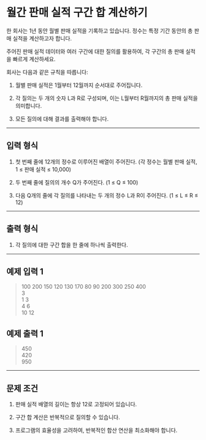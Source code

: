 # 월간 판매 실적 구간 합 계산하기
한 회사는 1년 동안 월별 판매 실적을 기록하고 있습니다. 정수는 특정 기간 동안의 총 판매 실적을 계산하고자 합니다.

주어진 판매 실적 데이터와 여러 구간에 대한 질의를 활용하여, 각 구간의 총 판매 실적을 빠르게 계산하세요.

회사는 다음과 같은 규칙을 따릅니다:

1. 월별 판매 실적은 1월부터 12월까지 순서대로 주어집니다.

2. 각 질의는 두 개의 숫자 L과 R로 구성되며, 이는 L월부터 R월까지의 총 판매 실적을 의미합니다.

3. 모든 질의에 대해 결과를 출력해야 합니다.

---

## 입력 형식
1. 첫 번째 줄에 12개의 정수로 이루어진 배열이 주어진다. (각 정수는 월별 판매 실적, 1 ≤ 판매 실적 ≤ 10,000)

2. 두 번째 줄에 질의의 개수 Q가 주어진다. (1 ≤ Q ≤ 100)

3. 다음 Q개의 줄에 각 질의를 나타내는 두 개의 정수 L과 R이 주어진다. (1 ≤ L ≤ R ≤ 12)

---

## 출력 형식
1. 각 질의에 대한 구간 합을 한 줄에 하나씩 출력한다.

---

## 예제 입력 1
> 100 200 150 120 130 170 80 90 200 300 250 400  
> 3  
> 1 3  
> 4 6  
> 10 12  
## 예제 출력 1
> 450  
> 420  
> 950  

---

## 문제 조건
1. 판매 실적 배열의 길이는 항상 12로 고정되어 있습니다.

2. 구간 합 계산은 반복적으로 질의할 수 있습니다.

3. 프로그램의 효율성을 고려하여, 반복적인 합산 연산을 최소화해야 합니다.